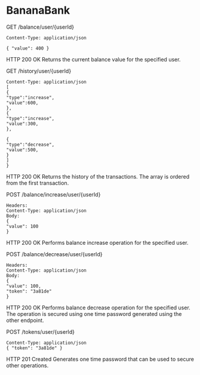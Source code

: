 # BananaBank
GET /balance/user/{userId}	
		
	Content-Type: application/json	
		
	{ "value": 400 }	

HTTP 200 OK	Returns the current balance value for the specified user.


GET /history/user/{userId}	

	Content-Type: application/json	
	[	
	{ 	
	"type":"increase",	
	"value":600,	
	},	
	{ 	
	"type":"increase",	
	"value":300,	
	},	
		
	{ 	
	"type":"decrease",	
	"value":500,	
	}	
	]	
	}	

HTTP 200 OK	Returns the history of the transactions. The array is ordered from the first transaction.


POST /balance/increase/user/{userId}	

	Headers:		
	Content-Type: application/json		
	Body:		
	{ 		
	"value": 100		
	}		

HTTP 200 OK	Performs balance increase operation for the specified user.


POST /balance/decrease/user/{userId}	

	Headers:		
	Content-Type: application/json		
	Body:		
	{ 		
	"value": 100,		
	"token": "3a81de"		
	}		
	
HTTP 200 OK	Performs balance decrease operation for the specified user. The operation is secured using one time password generated using the other endpoint.


POST /tokens/user/{userId}	

	Content-Type: application/json	
	{ "token": "3a81de" }	
	
HTTP 201 Created	Generates one time password that can be used to secure other operations.
